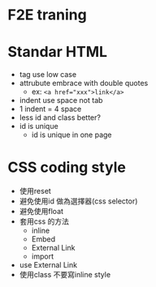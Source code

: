 F2E traning
==========================

Standar HTML
==========================

* tag use low case
* attrubute embrace with double quotes
    - ex: ```<a href="xxx">link</a> ```     
* indent use space not tab
* 1 indent = 4 space
* less id and class better?
* id is unique
    - id is unique in one page

CSS coding style
==========================

* 使用reset
* 避免使用id 做為選擇器(css selector)
* 避免使用float
* 套用css 的方法
    - inline
    - Embed
    - External Link
    - import
* use External Link 
* 使用class 不要寫inline style
     
